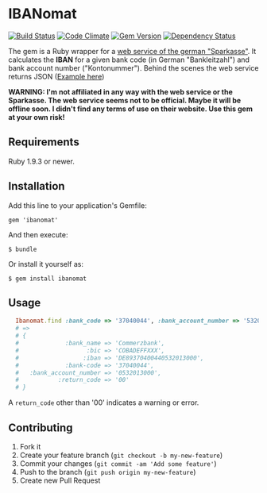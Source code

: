 # IBANomat

[![Build Status](https://secure.travis-ci.org/ledermann/ibanomat.png)](http://travis-ci.org/ledermann/ibanomat)
[![Code Climate](https://codeclimate.com/github/ledermann/ibanomat.png)](https://codeclimate.com/github/ledermann/ibanomat)
[![Gem Version](https://badge.fury.io/rb/ibanomat.png)](http://badge.fury.io/rb/ibanomat)
[![Dependency Status](https://gemnasium.com/ledermann/ibanomat.png)](https://gemnasium.com/ledermann/ibanomat)

The gem is a Ruby wrapper for a [web service of the german "Sparkasse"](http://www.sparkasse.de/firmenkunden/konto-karte/iban-rechner.html). It calculates the **IBAN** for a given bank code (in German "Bankleitzahl") and bank account number ("Kontonummer"). Behind the scenes the web service returns JSON ([Example here](http://www.sparkasse.de/firmenkunden/konto-karte/iban-resources/iban/iban.php?bank-code=37040044&bank-account-number=0532013000))

**WARNING: I'm not affiliated in any way with the web service or the Sparkasse. The web service seems not to be official. Maybe it will be offline soon. I didn't find any terms of use on their website. Use this gem at your own risk!**

## Requirements

Ruby 1.9.3 or newer.


## Installation

Add this line to your application's Gemfile:

    gem 'ibanomat'

And then execute:

    $ bundle

Or install it yourself as:

    $ gem install ibanomat


## Usage

```ruby
  Ibanomat.find :bank_code => '37040044', :bank_account_number => '532013000'
  # =>
  # {
  #             :bank_name => 'Commerzbank',
  #                   :bic => 'COBADEFFXXX',
  #                  :iban => 'DE89370400440532013000',
  #             :bank-code => '37040044',
  #   :bank_account_number => '0532013000',
  #           :return_code => '00'
  # }
```

A `return_code` other than '00' indicates a warning or error.


## Contributing

1. Fork it
2. Create your feature branch (`git checkout -b my-new-feature`)
3. Commit your changes (`git commit -am 'Add some feature'`)
4. Push to the branch (`git push origin my-new-feature`)
5. Create new Pull Request
